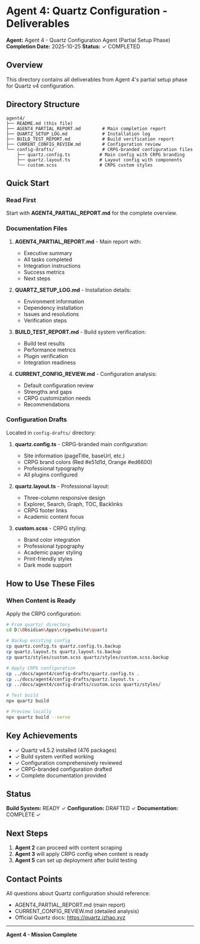 # Agent 4: Quartz Configuration - Deliverables

**Agent:** Agent 4 - Quartz Configuration Agent (Partial Setup Phase)
**Completion Date:** 2025-10-25
**Status:** ✓ COMPLETED

## Overview

This directory contains all deliverables from Agent 4's partial setup phase for Quartz v4 configuration.

## Directory Structure

```
agent4/
├── README.md (this file)
├── AGENT4_PARTIAL_REPORT.md        # Main completion report
├── QUARTZ_SETUP_LOG.md             # Installation log
├── BUILD_TEST_REPORT.md            # Build verification report
├── CURRENT_CONFIG_REVIEW.md        # Configuration review
└── config-drafts/                  # CRPG-branded configuration files
    ├── quartz.config.ts           # Main config with CRPG branding
    ├── quartz.layout.ts           # Layout config with components
    └── custom.scss                # CRPG custom styles
```

## Quick Start

### Read First
Start with **AGENT4_PARTIAL_REPORT.md** for the complete overview.

### Documentation Files

1. **AGENT4_PARTIAL_REPORT.md** - Main report with:
   - Executive summary
   - All tasks completed
   - Integration instructions
   - Success metrics
   - Next steps

2. **QUARTZ_SETUP_LOG.md** - Installation details:
   - Environment information
   - Dependency installation
   - Issues and resolutions
   - Verification steps

3. **BUILD_TEST_REPORT.md** - Build system verification:
   - Build test results
   - Performance metrics
   - Plugin verification
   - Integration readiness

4. **CURRENT_CONFIG_REVIEW.md** - Configuration analysis:
   - Default configuration review
   - Strengths and gaps
   - CRPG customization needs
   - Recommendations

### Configuration Drafts

Located in `config-drafts/` directory:

1. **quartz.config.ts** - CRPG-branded main configuration:
   - Site information (pageTitle, baseUrl, etc.)
   - CRPG brand colors (Red #e51d1d, Orange #ed6600)
   - Professional typography
   - All plugins configured

2. **quartz.layout.ts** - Professional layout:
   - Three-column responsive design
   - Explorer, Search, Graph, TOC, Backlinks
   - CRPG footer links
   - Academic content focus

3. **custom.scss** - CRPG styling:
   - Brand color integration
   - Professional typography
   - Academic paper styling
   - Print-friendly styles
   - Dark mode support

## How to Use These Files

### When Content is Ready

Apply the CRPG configuration:

```bash
# From quartz/ directory
cd D:\Obsidian\Apps\crpgwebsite\quartz

# Backup existing config
cp quartz.config.ts quartz.config.ts.backup
cp quartz.layout.ts quartz.layout.ts.backup
cp quartz/styles/custom.scss quartz/styles/custom.scss.backup

# Apply CRPG configuration
cp ../docs/agent4/config-drafts/quartz.config.ts .
cp ../docs/agent4/config-drafts/quartz.layout.ts .
cp ../docs/agent4/config-drafts/custom.scss quartz/styles/

# Test build
npx quartz build

# Preview locally
npx quartz build --serve
```

## Key Achievements

- ✓ Quartz v4.5.2 installed (476 packages)
- ✓ Build system verified working
- ✓ Configuration comprehensively reviewed
- ✓ CRPG-branded configuration drafted
- ✓ Complete documentation provided

## Status

**Build System:** READY ✓
**Configuration:** DRAFTED ✓
**Documentation:** COMPLETE ✓

## Next Steps

1. **Agent 2** can proceed with content scraping
2. **Agent 3** will apply CRPG config when content is ready
3. **Agent 5** can set up deployment after build testing

## Contact Points

All questions about Quartz configuration should reference:
- AGENT4_PARTIAL_REPORT.md (main report)
- CURRENT_CONFIG_REVIEW.md (detailed analysis)
- Official Quartz docs: https://quartz.jzhao.xyz

---

**Agent 4 - Mission Complete**
